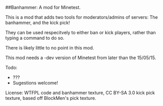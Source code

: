 ##Banhammer: A mod for Minetest.

This is a mod that adds two tools for moderators/admins of servers: The banhammer, and the kick pick!

They can be used respecitvely to either ban or kick players, rather than typing a command to do so.

There is likely little to no point in this mod.

This mod needs a -dev version of Minetest from later than the 15/05/15.

Todo:

- ???
- Sugestions welcome!

License:
WTFPL code and banhammer texture, CC BY-SA 3.0 kick pick texture, based off BlockMen's pick texture.
